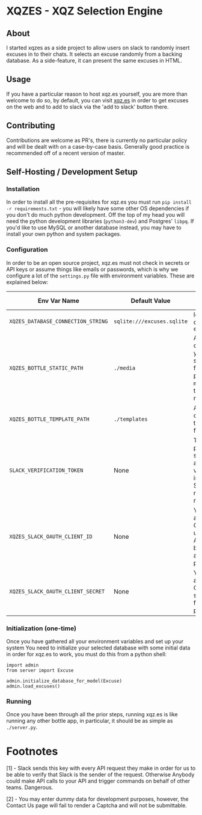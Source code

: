 # XQZES - XQZ Selection Engine

## About
I started xqzes as a side project to allow users on
slack to randomly insert excuses in to their chats.
It selects an excuse randomly from a backing database.
As a side-feature, it can present the same excuses in HTML.

## Usage
If you have a particular reason to host xqz.es yourself, you
are more than welcome to do so, by default, you can visit
[xqz.es](https://xqz.es/) in order to get excuses on the web
and to add to slack via the 'add to slack' button there.

## Contributing
Contributions are welcome as PR's, there is currently
no particular policy and will be dealt with on a case-by-case
basis. Generally good practice is recommended off of a recent
version of master.

## Self-Hosting / Development Setup
### Installation
In order to install all the pre-requisites for xqz.es you must run
`pip install -r requirements.txt` - you will likely have some other
OS dependencies if you don't do much python development. Off
the top of my head you will need the python development libraries
(`python3-dev`) and Postgres' `libpq`. If you'd like to use
MySQL or another database instead, you may have to install your own
python and system packages.

### Configuration
In order to be an open source project, xqz.es must not check in
secrets or API keys or assume things like emails or passwords,
which is why we configure a lot of the `settings.py` file with
environment variables. These are explained below:

| Env Var Name | Default Value | Value description |
| --- | --- | ------- |
|`XQZES_DATABASE_CONNECTION_STRING`|`sqlite:///excuses.sqlite`|local sqlite file called `excuses.sqlite`|SQLAlchemy connection url, see SQLAlchemy documentation [here](http://docs.sqlalchemy.org/en/latest/core/engines.html#database-urls)|
|`XQZES_BOTTLE_STATIC_PATH`|`./media`|Absolute path on system to your static/media files. I.e: full path to the `media` folder at this project's root.'|
|`XQZES_BOTTLE_TEMPLATE_PATH`|`./templates`|Absolute path on system to the `templates` folder.|
|`SLACK_VERIFICATION_TOKEN`|None|The token provided by slack that allows us to verify that it is indeed your Slack app making an API request.[1]|
|`XQZES_SLACK_OAUTH_CLIENT_ID`|None|Your applications OAuth client id, used for the Add to Slack button as well as the OAuth process.|
|`XQZES_SLACK_OAUTH_CLIENT_SECRET`|None|Your applications OAuth client secret, used for the OAuth process.|

### Initialization (one-time)
Once you have gathered all your environment variables and set up
your system
You need to initialize your selected database with some initial data
in order for xqz.es to work, you must do this from a python shell:
```
import admin
from server import Excuse

admin.initialize_database_for_model(Excuse)
admin.load_excuses()
```

### Running
Once you have been through all the prior steps, running
xqz.es is like running any other bottle app, in particular,
it should be as simple as `./server.py`.


# Footnotes
[1] - Slack sends this key with every API request they make in order for us to
 be able to verify that Slack is the sender of the request. Otherwise
 Anybody could make API calls to your API and trigger commands on behalf of
 other teams. Dangerous.

[2] - You may enter dummy data for development purposes, however, the
Contact Us page will fail to render a Captcha and will not be submittable.
